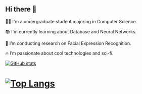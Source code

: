 ## Hi there 👋

🧑‍🎓 I'm a undergraduate student majoring in Computer Science. 

📚 I'm currently learning about Database and Neural Networks.

🔭 I’m conducting research on Facial Expression Recognition.

🔥 I’m passionate about cool technologies and sci-fi.

[![GitHub stats](https://github-readme-stats.vercel.app/api?username=Kev1n8&show_icons=true&theme=tokyonight)](https://github.com/Kev1n8)
# [![Top Langs](https://github-readme-stats.vercel.app/api/top-langs/?username=Kev1n8&layout=compact&show_icons=true&count_private=true&theme=tokyonight&langs_count=6)](https://github.com/Kev1n8)
<!--
**Kev1n8/Kev1n8** is a ✨ _special_ ✨ repository because its `README.md` (this file) appears on your GitHub profile.

Here are some ideas to get you started:

- 🔭 I’m currently working on ...
- 🌱 I’m currently learning ...
- 👯 I’m looking to collaborate on ...
- 🤔 I’m looking for help with ...
- 💬 Ask me about ...
- 📫 How to reach me: ...
- 😄 Pronouns: ...
- ⚡ Fun fact: ...
-->
